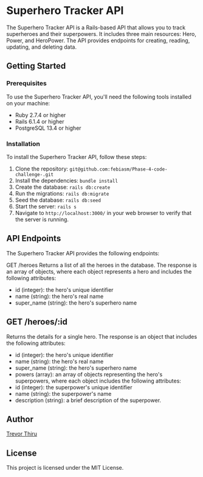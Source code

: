  # Superhero Tracker API


The Superhero Tracker API is a Rails-based API that allows you to track superheroes and their superpowers. It includes three main resources: Hero, Power, and HeroPower. The API provides endpoints for creating, reading, updating, and deleting data.

## Getting Started
### Prerequisites

To use the Superhero Tracker API, you'll need the following tools installed on your machine:

- Ruby 2.7.4 or higher
- Rails 6.1.4 or higher
- PostgreSQL 13.4 or higher

### Installation

To install the Superhero Tracker API, follow these steps:

1. Clone the repository: `git@github.com:febiasm/Phase-4-code-challenge-.git`
2. Install the dependencies: `bundle install`
3. Create the database: `rails db:create`
4. Run the migrations: `rails db:migrate`
5. Seed the database: `rails db:seed`
6. Start the server: `rails s`
7. Navigate to `http://localhost:3000/` in your web browser to verify that the server is running.

## API Endpoints

The Superhero Tracker API provides the following endpoints:

GET /heroes
Returns a list of all the heroes in the database. The response is an array of objects, where each object represents a hero and includes the following attributes:

- id (integer): the hero's unique identifier
- name (string): the hero's real name
- super_name (string): the hero's superhero name

## GET /heroes/:id

Returns the details for a single hero. The response is an object that includes the following attributes:

- id (integer): the hero's unique identifier
- name (string): the hero's real name
- super_name (string): the hero's superhero name
- powers (array): an array of objects representing the hero's superpowers, where each object includes the following attributes:
- id (integer): the superpower's unique identifier
- name (string): the superpower's name
- description (string): a brief description of the superpower.

## Author

[Trevor Thiru ](www.github.com/febiasm)

## License

This project is licensed under the MIT License.



